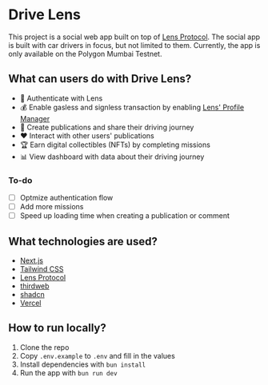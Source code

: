 # Drive Lens

This project is a social web app built on top of [Lens Protocol](https://lens.xyz/). The social app is built with car drivers in focus, but not limited to them. Currently, the app is only available on the Polygon Mumbai Testnet.

## What can users do with Drive Lens?

- 🔐 Authenticate with Lens
- 💰 Enable gasless and signless transaction by enabling [Lens' Profile Manager](https://docs.lens.xyz/docs/lens-profile-manager)
- 📝 Create publications and share their driving journey
- ❤️ Interact with other users' publications
- 🏆 Earn digital collectibles (NFTs) by completing missions
- 📊 View dashboard with data about their driving journey

### To-do
- [ ] Optmize authentication flow
- [ ] Add more missions
- [ ] Speed up loading time when creating a publication or comment

## What technologies are used?

- [Next.js](https://nextjs.org/)
- [Tailwind CSS](https://tailwindcss.com/)
- [Lens Protocol](https://lens.xyz/)
- [thirdweb](https://thirdweb.com/)
- [shadcn](https://ui.shadcn.com/)
- [Vercel](https://vercel.com/)

## How to run locally?

1. Clone the repo
2. Copy `.env.example` to `.env` and fill in the values
3. Install dependencies with `bun install`
4. Run the app with `bun run dev`
